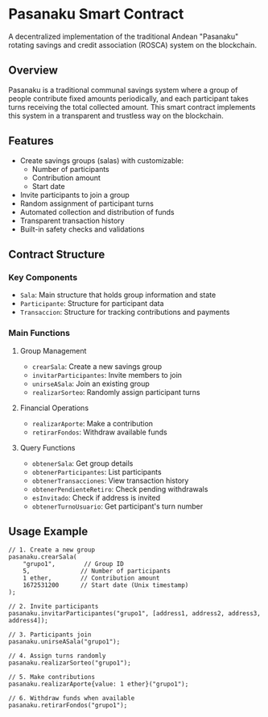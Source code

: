 # Pasanaku Smart Contract

A decentralized implementation of the traditional Andean "Pasanaku" rotating savings and credit association (ROSCA) system on the blockchain.

## Overview

Pasanaku is a traditional communal savings system where a group of people contribute fixed amounts periodically, and each participant takes turns receiving the total collected amount. This smart contract implements this system in a transparent and trustless way on the blockchain.

## Features

- Create savings groups (salas) with customizable:
  - Number of participants
  - Contribution amount
  - Start date
- Invite participants to join a group
- Random assignment of participant turns
- Automated collection and distribution of funds
- Transparent transaction history
- Built-in safety checks and validations

## Contract Structure

### Key Components

- `Sala`: Main structure that holds group information and state
- `Participante`: Structure for participant data
- `Transaccion`: Structure for tracking contributions and payments

### Main Functions

1. Group Management
   - `crearSala`: Create a new savings group
   - `invitarParticipantes`: Invite members to join
   - `unirseASala`: Join an existing group
   - `realizarSorteo`: Randomly assign participant turns

2. Financial Operations
   - `realizarAporte`: Make a contribution
   - `retirarFondos`: Withdraw available funds
   
3. Query Functions
   - `obtenerSala`: Get group details
   - `obtenerParticipantes`: List participants
   - `obtenerTransacciones`: View transaction history
   - `obtenerPendienteRetiro`: Check pending withdrawals
   - `esInvitado`: Check if address is invited
   - `obtenerTurnoUsuario`: Get participant's turn number

## Usage Example

```solidity
// 1. Create a new group
pasanaku.crearSala(
    "grupo1",        // Group ID
    5,              // Number of participants
    1 ether,        // Contribution amount
    1672531200      // Start date (Unix timestamp)
);

// 2. Invite participants
pasanaku.invitarParticipantes("grupo1", [address1, address2, address3, address4]);

// 3. Participants join
pasanaku.unirseASala("grupo1");

// 4. Assign turns randomly
pasanaku.realizarSorteo("grupo1");

// 5. Make contributions
pasanaku.realizarAporte{value: 1 ether}("grupo1");

// 6. Withdraw funds when available
pasanaku.retirarFondos("grupo1");